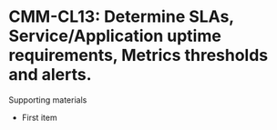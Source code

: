 # CMM-CL13:  	Determine SLAs,  Service/Application uptime requirements, Metrics thresholds and alerts.	 

Supporting materials

* First item